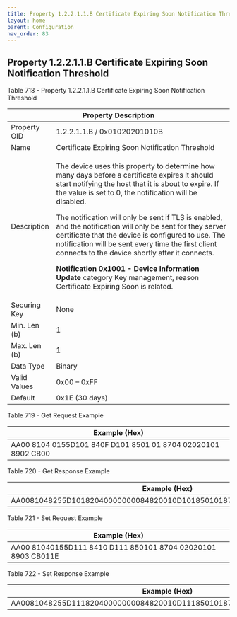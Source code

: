 ```yaml
---
title: Property 1.2.2.1.1.B Certificate Expiring Soon Notification Threshold
layout: home
parent: Configuration
nav_order: 83
---
```


## Property 1.2.2.1.1.B Certificate Expiring Soon Notification Threshold

Table 718 - Property 1.2.2.1.1.B Certificate Expiring Soon Notification
Threshold

<table>
<colgroup>
<col style="width: 14%" />
<col style="width: 85%" />
</colgroup>
<thead>
<tr>
<th colspan="2">Property Description</th>
</tr>
</thead>
<tbody>
<tr>
<td>Property OID</td>
<td>1.2.2.1.1.B / 0x01020201010B</td>
</tr>
<tr>
<td>Name</td>
<td>Certificate Expiring Soon Notification Threshold</td>
</tr>
<tr>
<td>Description</td>
<td><p>The device uses this property to determine how many days before a
certificate expires it should start notifying the host that it is about
to expire. If the value is set to 0, the notification will be
disabled.</p>
<p>The notification will only be sent if TLS is enabled, and the
notification will only be sent for they server certificate that the
device is configured to use. The notification will be sent every time
the first client connects to the device shortly after it connects.</p>
<p><strong>Notification 0x1001 - Device Information Update</strong>
category Key management, reason Certificate Expiring Soon is
related.</p></td>
</tr>
<tr>
<td>Securing Key</td>
<td>None</td>
</tr>
<tr>
<td>Min. Len (b)</td>
<td>1</td>
</tr>
<tr>
<td>Max. Len (b)</td>
<td>1</td>
</tr>
<tr>
<td>Data Type</td>
<td>Binary</td>
</tr>
<tr>
<td>Valid Values</td>
<td>0x00 – 0xFF</td>
</tr>
<tr>
<td>Default</td>
<td>0x1E (30 days)</td>
</tr>
</tbody>
</table>

Table 719 - Get Request Example

| Example (Hex)                                                |
|--------------------------------------------------------------|
| AA00 8104 0155D101 840F D101 8501 01 8704 02020101 8902 CB00 |

Table 720 - Get Response Example

| Example (Hex)                                                        |
|----------------------------------------------------------------------|
| AA0081048255D10182040000000084820010D1018501018704020201018903CB011E |

Table 721 - Set Request Example

| Example (Hex)                                                |
|--------------------------------------------------------------|
| AA00 81040155D111 8410 D111 850101 8704 02020101 8903 CB011E |

Table 722 - Set Response Example

| Example (Hex)                                                        |
|----------------------------------------------------------------------|
| AA0081048255D11182040000000084820010D1118501018704020201018903CB011E |

##